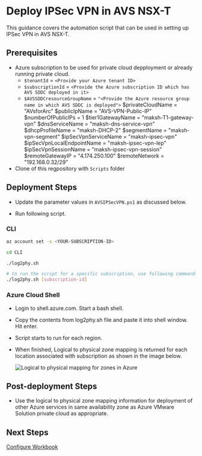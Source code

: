 # Deploy IPSec VPN in AVS NSX-T

This guidance covers the automation script that can be used in setting up IPSec VPN in AVS NSX-T.

## Prerequisites

* Azure subscription to be used for private cloud depployment or already running private cloud.
    * `$tenantId` = `<Provide your Azure tenant ID>`
    * `$subscriptionId` = `<Provide the Azure subscription ID which has AVS SDDC deployed in it>`
    * `$AVSSDDCresourceGroupName` = `"<Provide the Azure resource group name in which AVS SDDC is deployed">`
        $privateCloudName = "AVsforArc"
        $publicIpName = "AVS-VPN-Public-IP"
        $numberOfPublicIPs = 1
        $tier1GatewayName = "maksh-T1-gateway-vpn"
        $dnsServiceName = "maksh-dns-service-vpn"
        $dhcpProfileName = "maksh-DHCP-2"
        $segmentName = "maksh-vpn-segment"
        $ipSecVpnServiceName = "maksh-ipsec-vpn"
        $ipSecVpnLocalEndpointName = "maksh-ipsec-vpn-lep"
        $ipSecVpnSessionName = "maksh-ipsec-vpn-session"
        $remoteGatewayIP = "4.174.250.100"
        $remoteNetwork = "192.168.0.32/29"
* Clone of this regpository with `Scripts` folder

## Deployment Steps

* Update the parameter values in `AVSIPSecVPN.ps1` as discussed below.


* Run following script.

### CLI

```bash
az account set -s <YOUR-SUBSCRIPTION-ID>

cd CLI

./log2phy.sh

# to run the script for a specific subscription, use following commands
./log2phy.sh [subscription-id]
```

### Azure Cloud Shell

* Login to shell.azure.com. Start a bash shell.

* Copy the contents from log2phy.sh file and paste it into shell window. Hit enter.

* Script starts to run for each region.

* When finished, Logical to physical zone mapping is returned for each location associated with subscription as shown in the image below.

    ![Logical to physical mapping for zones in Azure](log2phyimg.png)

## Post-deployment Steps

* Use the logical to physical zone mapping information for deployment of other Azure services in same availability zone as Azure VMware Solution private cloud as appropriate.

## Next Steps

[Configure Workbook](../AVS-Workbook/readme.md)
